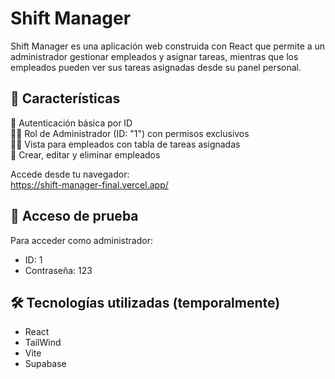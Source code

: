 # Shift Manager

Shift Manager es una aplicación web construida con React que permite a un administrador gestionar empleados y asignar tareas, mientras que los empleados pueden ver sus tareas asignadas desde su panel personal.

## 🧠 Características

🔐 Autenticación básica por ID  
👩‍💼 Rol de Administrador (ID: "1") con permisos exclusivos  
👷‍♂️ Vista para empleados con tabla de tareas asignadas  
📝 Crear, editar y eliminar empleados  

Accede desde tu navegador:  
https://shift-manager-final.vercel.app/

## 🧪 Acceso de prueba

Para acceder como administrador:
- ID: 1  
- Contraseña: 123

## 🛠️ Tecnologías utilizadas (temporalmente)

- React
- TailWind
- Vite
- Supabase
